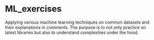 # ML_exercises
Applying various machine learning techniques on common datasets and their explanations in comments. The purpose is to not only practice on latest libraries but also to understand complexities under the hood. 
